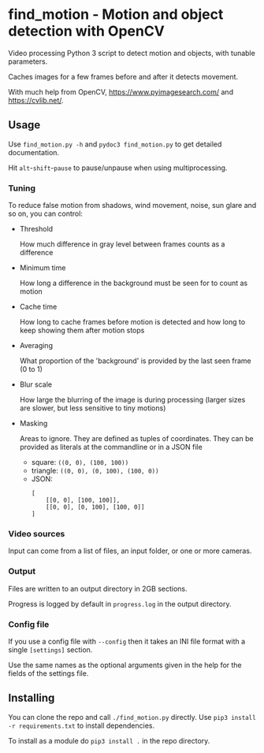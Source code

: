# find_motion - Motion and object detection with OpenCV

Video processing Python 3 script to detect motion and objects, with tunable parameters.

Caches images for a few frames before and after it detects movement.

With much help from OpenCV, https://www.pyimagesearch.com/ and https://cvlib.net/.

## Usage

Use ```find_motion.py -h``` and ```pydoc3 find_motion.py``` to get detailed documentation.

Hit ```alt```-```shift```-```pause``` to pause/unpause when using multiprocessing.

### Tuning

To reduce false motion from shadows, wind movement, noise, sun glare and so on, you can control:
* Threshold

  How much difference in gray level between frames counts as a difference
* Minimum time

  How long a difference in the background must be seen for to count as motion
* Cache time

  How long to cache frames before motion is detected and how long to keep showing them after motion stops
* Averaging

  What proportion of the 'background' is provided by the last seen frame (0 to 1)
* Blur scale

  How large the blurring of the image is during processing (larger sizes are slower, but less sensitive to tiny motions)
* Masking

  Areas to ignore. They are defined as tuples of coordinates. They can be provided as literals at the commandline or in a JSON file
  * square: `((0, 0), (100, 100))`
  * triangle: `((0, 0), (0, 100), (100, 0))`
  * JSON:
    ```
    [
        [[0, 0], [100, 100]],
        [[0, 0], [0, 100], [100, 0]]
    ]
    ```

### Video sources

Input can come from a list of files, an input folder, or one or more cameras.

### Output

Files are written to an output directory in 2GB sections.

Progress is logged by default in `progress.log` in the output directory.

### Config file

If you use a config file with `--config` then it takes an INI file format with a single `[settings]` section.

Use the same names as the optional arguments given in the help for the fields of the settings file.

## Installing

You can clone the repo and call ```./find_motion.py``` directly. Use ```pip3 install -r requirements.txt``` to install dependencies.

To install as a module do ```pip3 install .``` in the repo directory.